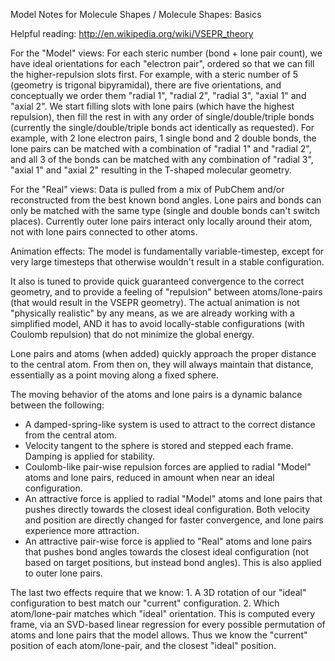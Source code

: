 Model Notes for Molecule Shapes / Molecule Shapes: Basics

Helpful reading: http://en.wikipedia.org/wiki/VSEPR_theory

For the "Model" views:
  For each steric number (bond + lone pair count), we have ideal orientations for each "electron pair", ordered so that
  we can fill the higher-repulsion slots first.
  For example, with a steric number of 5 (geometry is trigonal bipyramidal), there are five orientations, and conceptually
  we order them "radial 1", "radial 2", "radial 3", "axial 1" and "axial 2". We start filling slots with lone pairs
  (which have the highest repulsion), then fill the rest in with any order of single/double/triple bonds (currently the
  single/double/triple bonds act identically as requested). For example, with 2 lone electron pairs, 1 single bond and
  2 double bonds, the lone pairs can be matched with a combination of "radial 1" and "radial 2", and all 3 of the bonds
  can be matched with any combination of "radial 3", "axial 1" and "axial 2" resulting in the T-shaped molecular
  geometry.

For the "Real" views:
  Data is pulled from a mix of PubChem and/or reconstructed from the best known bond angles. Lone pairs and bonds can
  only be matched with the same type (single and double bonds can't switch places). Currently outer lone pairs interact
  only locally around their atom, not with lone pairs connected to other atoms.

Animation effects:
  The model is fundamentally variable-timestep, except for very large timesteps that otherwise wouldn't result in a
  stable configuration.

  It also is tuned to provide quick guaranteed convergence to the correct geometry, and to provide a feeling of
  "repulsion" between atoms/lone-pairs (that would result in the VSEPR geometry). The actual animation is not
  "physically realistic" by any means, as we are already working with a simplified model, AND it has to avoid
  locally-stable configurations (with Coulomb repulsion) that do not minimize the global energy.

  Lone pairs and atoms (when added) quickly approach the proper distance to the central atom. From then on, they will
  always maintain that distance, essentially as a point moving along a fixed sphere.

  The moving behavior of the atoms and lone pairs is a dynamic balance between the following:
  - A damped-spring-like system is used to attract to the correct distance from the central atom.
  - Velocity tangent to the sphere is stored and stepped each frame. Damping is applied for stability.
  - Coulomb-like pair-wise repulsion forces are applied to radial "Model" atoms and lone pairs, reduced in amount
    when near an ideal configuration.
  - An attractive force is applied to radial "Model" atoms and lone pairs that pushes directly towards the closest ideal
    configuration. Both velocity and position are directly changed for faster convergence, and lone pairs experience
    more attraction.
  - An attractive pair-wise force is applied to "Real" atoms and lone pairs that pushes bond angles towards the closest
    ideal configuration (not based on target positions, but instead bond angles). This is also applied to outer lone pairs.

  The last two effects require that we know:
    1. A 3D rotation of our "ideal" configuration to best match our "current" configuration.
    2. Which atom/lone-pair matches which "ideal" orientation.
  This is computed every frame, via an SVD-based linear regression for every possible permutation of atoms and lone pairs
  that the model allows. Thus we know the "current" position of each atom/lone-pair, and the closest "ideal" position.